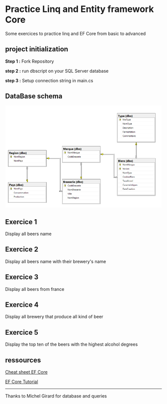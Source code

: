 # Practice Linq and Entity framework Core

Some exercices to practice linq and EF Core from basic to advanced

## project initialization

**Step 1 :** Fork Repository

**step 2 :** run dbscript on your SQL Server database

**step 3 :** Setup connection string in main.cs

## DataBase schema

![alt text](https://github.com/LargeGaultier/PracticeLinqandEfCore/blob/master/PracticeLinqEfCore/DbSchema.png "DbSchema")


## Exercice 1 
Display all beers name

## Exercice 2
Display all beers name with their brewery's name

## Exercice 3
Display all beers from france

## Exercice 4
Display all brewery that produce all kind of beer

## Exercice 5
Display the top ten of the beers with the highest alcohol degrees


## ressources

[Cheat sheet EF Core](https://gallery.mailchimp.com/659e2cbd2829799e7dc94ae35/files/5aa535aa-5f9f-4a7f-8d67-134479ef5a08/EF_Core_Cheat_Sheet.pdf)

[EF Core Tutorial](https://www.entityframeworktutorial.net/efcore/entity-framework-core.aspx)



---
Thanks to Michel Girard for database and queries
